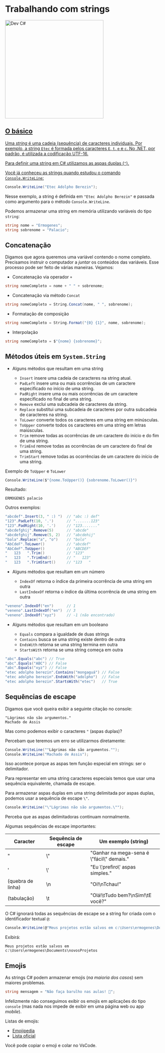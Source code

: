 # Trabalhando com strings

<a href="https://youtu.be/bAfoJV-jc74"><img src="https://img.youtube.com/vi/bAfoJV-jc74/maxresdefault.jpg" width=320 alt="Dev C#" />

## O básico

Uma _string_ é uma cadeia (sequência) de caracteres individuais. Por exemplo, a string `Etec` é formada pelos caracteres `E`, `t`, `e` e `c`. No .NET, por padrão, é utilizada a codificação UTF-16.

Para definir uma string em C# utilizamos as aspas duplas (`"`).

Você já conheceu as strings quando estudou o comando `Console.WriteLine`:

```cs
Console.WriteLine("Etec Adolpho Berezin");
```

Nesse exemplo, a string é definida em `"Etec Adolpho Berezin"` e passada como argumento para o método `Console.WriteLine`.

Podemos armazenar uma string em memória utilizando variáveis do tipo `string`:

```cs
string nome = "Ermogenes";
string sobrenome = "Palacio";
```

## Concatenação

Digamos que agora queremos uma variável contendo o nome completo. Precisamos instruir o computador a _juntar_ os conteúdos das variáveis. Esse processo pode ser feito de várias maneiras. Vejamos:

* Concatenação via operador `+`

```cs
string nomeCompleto = nome + " " + sobrenome;
```

* Concatenação via método `Concat`

```cs
string nomeCompleto = String.Concat(nome, " ", sobrenome);
```

* Formatação de composição

```cs
string nomeCompleto = String.Format("{0} {1}", nome, sobrenome);
```

* Interpolação

```cs
string nomeCompleto = $"{nome} {sobrenome}";
```

## Métodos úteis em `System.String`

* Alguns métodos que resultam em uma string

  * `Insert` insere uma cadeia de caracteres na string atual.
  * `PadLeft` insere uma ou mais ocorrências de um caractere especificado no início de uma string.
  * `PadRight` insere uma ou mais ocorrências de um caractere especificado no final de uma string.
  * `Remove` exclui uma subcadeia de caracteres da string.
  * `Replace` substitui uma subcadeia de caracteres por outra subcadeia de caracteres na string.
  * `ToLower` converte todos os caracteres em uma string em minúsculas.
  * `ToUpper` converte todos os caracteres em uma string em letras maiúsculas.
  * `Trim` remove todas as ocorrências de um caractere do início e do fim de uma string.
  * `TrimEnd` remove todas as ocorrências de um caractere do final de uma string.
  * `TrimStart` remove todas as ocorrências de um caractere do início de uma string.

Exemplo de `ToUpper` e `ToLower`

```cs
Console.WriteLine($"{nome.ToUpper()} {sobrenome.ToLower()}")
```

Resultado:

```
ERMOGENES palacio
```

Outros exemplos:

```cs
"abcdef".Insert(3, " :) ")  // "abc :) def"
"123".PadLeft(10, '.')      // ".......123"
"123".PadRight(10, '.')     // "123......."
"abcdefghij".Remove(5)      // "abcde"
"abcdefghij".Remove(5, 2)   // "abcdehij"
"bala".Replace("a", "o")    // "bolo"
"AbCdeF".ToLower()          // "abcdef"
"AbCdeF".ToUpper()          // "ABCDEF"
"   123   ".Trim()          // "123"
"   123   ".TrimEnd()       // "   123"
"   123   ".TrimStart()     // "123   "
```

* Alguns métodos que resultam em um número

  * `IndexOf` retorna o índice da primeira ocorrência de uma string em outra
  * `LastIndexOf` retorna o índice da última ocorrência de uma string em outra

```cs
"veneno".IndexOf("en")      // 1
"veneno".LastIndexOf("en")  // 3
"veneno".IndexOf("xyz")     // -1 (não encontrado)
```

* Alguns métodos que resultam em um booleano

  * `Equals` compara a igualdade de duas strings
  * `Contains` busca se uma string existe dentro de outra
  * `EndsWith` retorna se uma string termina em outra
  * `StartsWith` retorna se uma string começa em outra

```cs
"abc".Equals("abc") // True
"abc".Equals("ABC") // False
"abc".Equals("xyz") // False
"etec adolpho berezin".Contains("mongaguá") // False
"etec adolpho berezin".EndsWith("adolpho")  // False
"etec adolpho berezin".StartsWith("etec")   // True
```

## Sequências de escape

Digamos que você queira exibir a seguinte citação no console:

```
"Lágrimas não são argumentos."
Machado de Assis
```

Mas como podemos exibir o caracteres `"` (aspas duplas)?

Percebam que teremos um erro se utilizarmos diretamente:

```cs
Console.WriteLine(""Lágrimas não são argumentos."");
Console.WriteLine("Machado de Assis");
```

Isso acontece porque as aspas tem função especial em strings: ser o delimitador.

Para representar em uma string caracteres especiais temos que usar uma sequência equivalente, chamada de escape.

Para armazenar aspas duplas em uma string delimitada por aspas duplas, podemos usar a sequência de escape `\"`.

```cs
Console.WriteLine("\"Lágrimas não são argumentos.\"");
```

Perceba que as aspas delimitadoras continuam normalmente.

Algumas sequências de escape importantes:

Caracter | Sequência de escape | Um exemplo (string)
-- | -- | --
" | \\" | "Ganhar na mega-sena é \\"fácil\\" demais."
' | \\' | "Eu \\'prefiro\\' aspas simples."
(quebra de linha) | \\n | "Oi!\nTchau!"
(tabulação) | \\t | "Olá!\tTudo bem?\nSim!\tE você?"

O C# ignorará todas as sequências de escape se a string for criada com o identificador textual `@`:

```cs
Console.WriteLine(@"Meus projetos estão salvos em c:\Users\ermogenes\Documents\novosProjetos");
```

Exibirá:

```
Meus projetos estão salvos em c:\Users\ermogenes\Documents\novosProjetos
```

## Emojis

As strings C# podem armazenar emojis (_na maioria dos casos_) sem maiores problemas.

```cs
string mensagem = "Não faça barulho nas aulas! 🤫";
```

Infelizmente não conseguimos exibir os emojis em aplicações do tipo `console` (mas nada nos impede de exibir em uma página web ou app _mobile_).

Listas de emojis:
* [Emojipedia](https://emojipedia.org/)
* [Lista oficial](http://www.unicode.org/emoji/charts/full-emoji-list.html)

Você pode copiar o emoji e colar no VsCode.
